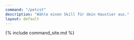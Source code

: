 ```yaml
---
command: "/petcst"
description: "Wähle einen Skill für dein Haustier aus."
layout: default
---
```

{% include command_site.md %}
